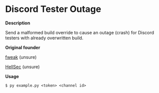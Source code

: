 # Discord Tester Outage

**Description**

Send a malformed build override to cause an outage (crash) for Discord testers with already overwritten build.

**Original founder**

[fweak](https://github.com/fweak) (unsure)

[HellSec]() (unsure)

**Usage**
```
$ py example.py <token> <channel id>
```

